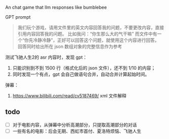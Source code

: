 An chat game that llm responses like bumblebee


GPT prompt
> 我们玩个游戏，请用文件里的英文内容回答我的问题，不要更改内容，直接引用内容回答我的问题。
> 比如我问：“你生那么大的气干嘛”
> 而文件中有一个“你先冷静冷静”，正好可以回答这个问题，就使用这个内容进行回答。
> 回答同时给出所在 json 数组对象的完整信息作为参考


测试飞驰人生2的 asr 内容时，发现 gpt：
1. 只能识别到不到 1500 行（格式化后的 json 文件），还不到 1/10 的内容；
2. 同时发现一个有点，gpt 会自己做语句合并，自动合并计算起始时间。


弹幕：
1. https://www.bilibili.com/read/cv5187469/ xml 文件解释

## todo
- [ ] 对于电影内容，从弹幕中分析高潮部分，只提取高潮部分的对话
- [ ] 一些有名的电影：后会无期、西虹市首付、夏洛特烦恼、飞驰人生